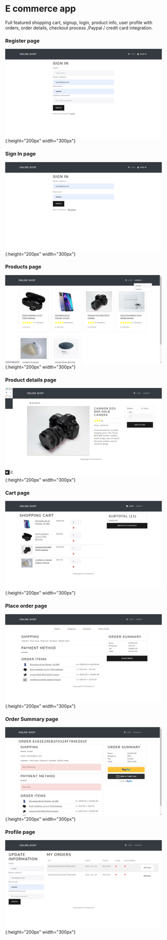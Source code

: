 # E commerce app

Full featured shopping cart, signup, login, product info, user profile with orders, order details, checkout process ,Paypal / credit card integration.

### Register page

![Register page](./frontend/public/images/register.png){:height="200px" width="300px"}

### Sign In page

![Sign In page](./frontend/public/images/signIn.png){:height="200px" width="300px"}

### Products page

![Products page](./frontend/public/images/home.png){:height="200px" width="300px"}

### Product details page

![Product details page](./frontend/public/images/productDetails.png){:height="200px" width="300px"}

### Cart page

![Cart page](./frontend/public/images/cartPage.png){:height="200px" width="300px"}

### Place order page

![Place order page](./frontend/public/images/placeOrderPage.png){:height="200px" width="300px"}

### Order Summary page

![Order Summary page](./frontend/public/images/orderSummary.png){:height="200px" width="300px"}

### Profile page

![Profile page](./frontend/public/images/profile.png){:height="200px" width="300px"}
